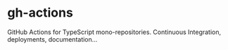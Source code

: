 # gh-actions

GitHub Actions for TypeScript mono-repositories. Continuous Integration, deployments, documentation…

